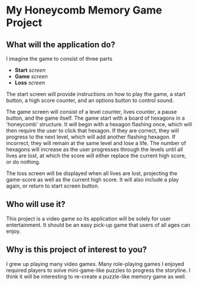 # My Honeycomb Memory Game Project

## What will the application do?

I imagine the game to consist of three parts
- **Start** *screen*
- **Game** *screen*
- **Loss** *screen*

The start screen will provide instructions on how to play the game,
a start button, a high score counter, and an options button to control sound.

The game screen will consist of a level counter, lives counter, a pause button, and the game itself.
The game start with a board of hexagons in a 'honeycomb' structure. It will begin with
a hexagon flashing once, which will then require the user to click that hexagon. If they
are correct, they will progress to the next level, which will add another flashing hexagon. If incorrect,
they will remain at the same level and lose a life. The number of hexagons will increase as the user progresses
through the levels until all lives are lost, at which the score will either replace the current high score, or do nothing.

The loss screen will be displayed when all lives are lost, projecting the game-score as well as
the current high score. It will also include a play again, or return to start screen button.




## Who will use it?

This project is a video game so its application will be solely for user
entertainment. It should be an easy pick-up game that users of all ages
can enjoy.



## Why is this project of interest to you?

I grew up playing many video games. Many role-playing games I enjoyed required players to solve mini-game-like puzzles to progress the storyline. I think it will be interesting to re-create a puzzle-like memory game as well.